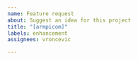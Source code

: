 ```yaml
---
name: Feature request
about: Suggest an idea for this project
title: "[armpicom]"
labels: enhancement
assignees: vroncevic

---
```



